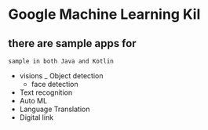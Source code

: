 # Google Machine Learning Kil

## there are sample apps for 
    sample in both Java and Kotlin
- visions
    _ Object detection
    - face detection
- Text recognition
- Auto ML
- Language Translation
- Digital link






